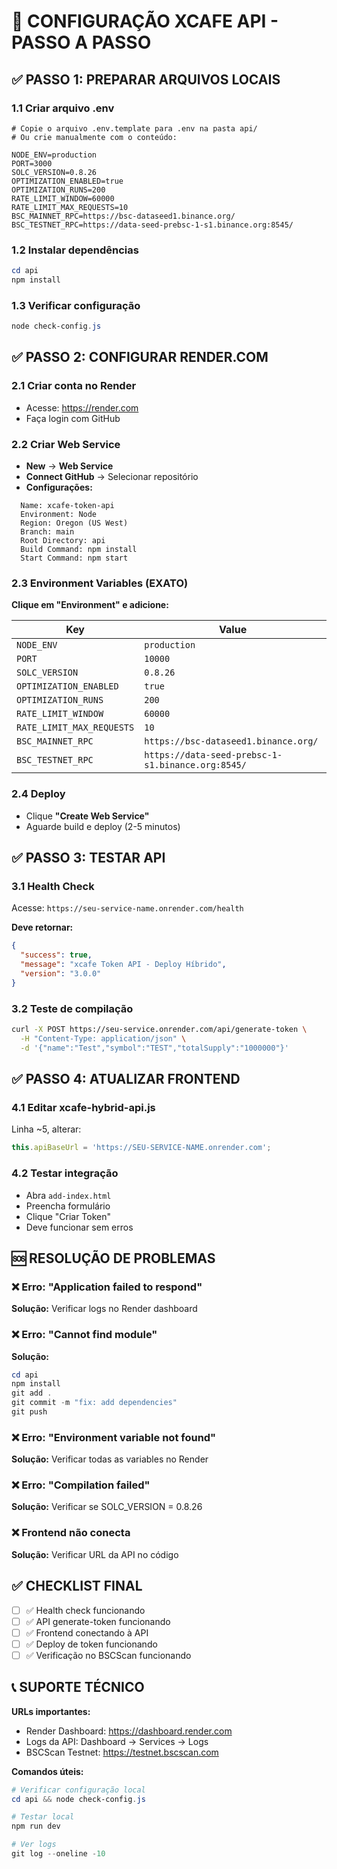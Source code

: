 # 🚀 CONFIGURAÇÃO XCAFE API - PASSO A PASSO

## ✅ **PASSO 1: PREPARAR ARQUIVOS LOCAIS**

### 1.1 Criar arquivo .env

```env
# Copie o arquivo .env.template para .env na pasta api/
# Ou crie manualmente com o conteúdo:

NODE_ENV=production
PORT=3000
SOLC_VERSION=0.8.26
OPTIMIZATION_ENABLED=true
OPTIMIZATION_RUNS=200
RATE_LIMIT_WINDOW=60000
RATE_LIMIT_MAX_REQUESTS=10
BSC_MAINNET_RPC=https://bsc-dataseed1.binance.org/
BSC_TESTNET_RPC=https://data-seed-prebsc-1-s1.binance.org:8545/
```

### 1.2 Instalar dependências

```powershell
cd api
npm install
```

### 1.3 Verificar configuração

```powershell
node check-config.js
```

## ✅ **PASSO 2: CONFIGURAR RENDER.COM**

### 2.1 Criar conta no Render

- Acesse: <https://render.com>
- Faça login com GitHub

### 2.2 Criar Web Service

- **New** → **Web Service**
- **Connect GitHub** → Selecionar repositório
- **Configurações:**

```
  Name: xcafe-token-api
  Environment: Node
  Region: Oregon (US West)
  Branch: main
  Root Directory: api
  Build Command: npm install
  Start Command: npm start
```

### 2.3 Environment Variables (EXATO)

**Clique em "Environment" e adicione:**

| Key | Value |
|-----|-------|
| `NODE_ENV` | `production` |
| `PORT` | `10000` |
| `SOLC_VERSION` | `0.8.26` |
| `OPTIMIZATION_ENABLED` | `true` |
| `OPTIMIZATION_RUNS` | `200` |
| `RATE_LIMIT_WINDOW` | `60000` |
| `RATE_LIMIT_MAX_REQUESTS` | `10` |
| `BSC_MAINNET_RPC` | `https://bsc-dataseed1.binance.org/` |
| `BSC_TESTNET_RPC` | `https://data-seed-prebsc-1-s1.binance.org:8545/` |

### 2.4 Deploy

- Clique **"Create Web Service"**
- Aguarde build e deploy (2-5 minutos)

## ✅ **PASSO 3: TESTAR API**

### 3.1 Health Check

Acesse: `https://seu-service-name.onrender.com/health`

**Deve retornar:**

```json
{
  "success": true,
  "message": "xcafe Token API - Deploy Híbrido",
  "version": "3.0.0"
}
```

### 3.2 Teste de compilação

```bash
curl -X POST https://seu-service.onrender.com/api/generate-token \
  -H "Content-Type: application/json" \
  -d '{"name":"Test","symbol":"TEST","totalSupply":"1000000"}'
```

## ✅ **PASSO 4: ATUALIZAR FRONTEND**

### 4.1 Editar xcafe-hybrid-api.js

Linha ~5, alterar:

```javascript
this.apiBaseUrl = 'https://SEU-SERVICE-NAME.onrender.com';
```

### 4.2 Testar integração

- Abra `add-index.html`
- Preencha formulário
- Clique "Criar Token"
- Deve funcionar sem erros

## 🆘 **RESOLUÇÃO DE PROBLEMAS**

### ❌ Erro: "Application failed to respond"

**Solução:** Verificar logs no Render dashboard

### ❌ Erro: "Cannot find module"

**Solução:**

```powershell
cd api
npm install
git add .
git commit -m "fix: add dependencies"  
git push
```

### ❌ Erro: "Environment variable not found"

**Solução:** Verificar todas as variables no Render

### ❌ Erro: "Compilation failed"

**Solução:** Verificar se SOLC_VERSION = 0.8.26

### ❌ Frontend não conecta

**Solução:** Verificar URL da API no código

## ✅ **CHECKLIST FINAL**

- [ ] ✅ Health check funcionando
- [ ] ✅ API generate-token funcionando  
- [ ] ✅ Frontend conectando à API
- [ ] ✅ Deploy de token funcionando
- [ ] ✅ Verificação no BSCScan funcionando

## 📞 **SUPORTE TÉCNICO**

**URLs importantes:**

- Render Dashboard: <https://dashboard.render.com>
- Logs da API: Dashboard → Services → Logs
- BSCScan Testnet: <https://testnet.bscscan.com>

**Comandos úteis:**

```powershell
# Verificar configuração local
cd api && node check-config.js

# Testar local
npm run dev

# Ver logs
git log --oneline -10
```
